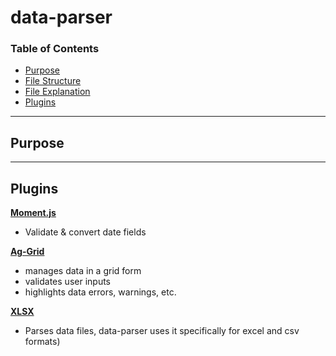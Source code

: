 # data-parser

### Table of Contents

* [Purpose]()
* [File Structure]()
* [File Explanation]()
* [Plugins]()


-----------
## Purpose

-----------

## Plugins

 **[Moment.js]()**

 * Validate & convert date fields

 **[Ag-Grid]()**

 * manages data in a grid form
 * validates user inputs
 * highlights data errors, warnings, etc.

 **[XLSX]()**

 * Parses data files, data-parser uses it specifically for excel and csv formats)



